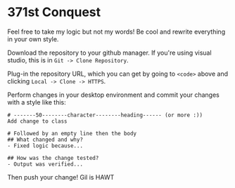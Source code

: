 # 371st Conquest

Feel free to take my logic but not my words! Be cool and rewrite everything in your own style.

Download the repository to your github manager. If you're using visual studio, this is in `Git -> Clone Repository`.

Plug-in the repository URL, which you can get by going to `<code>` above and clicking `Local -> Clone -> HTTPS`.

Perform changes in your desktop environment and commit your changes with a style like this:

```
# -------50--------character--------heading------ (or more :))
Add change to class

# Followed by an empty line then the body
## What changed and why?
- Fixed logic because...

## How was the change tested?
- Output was verified...
```
  
Then push your change!
Gil is HAWT
